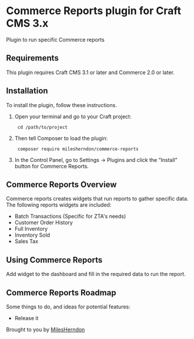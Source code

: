 # Commerce Reports plugin for Craft CMS 3.x

Plugin to run specific Commerce reports

## Requirements

This plugin requires Craft CMS 3.1 or later and Commerce 2.0 or later.

## Installation

To install the plugin, follow these instructions.

1. Open your terminal and go to your Craft project:

        cd /path/to/project

2. Then tell Composer to load the plugin:

        composer require milesherndon/commerce-reports

3. In the Control Panel, go to Settings → Plugins and click the “Install” button for Commerce Reports.

## Commerce Reports Overview

Commerce reports creates widgets that run reports to gather specific data. The following reports widgets are included:

- Batch Transactions (Specific for ZTA's needs)
- Customer Order History
- Full Inventory
- Inventory Sold
- Sales Tax

## Using Commerce Reports

Add widget to the dashboard and fill in the required data to run the report.

## Commerce Reports Roadmap

Some things to do, and ideas for potential features:

* Release it

Brought to you by [MilesHerndon](https://milesherndon.com)
